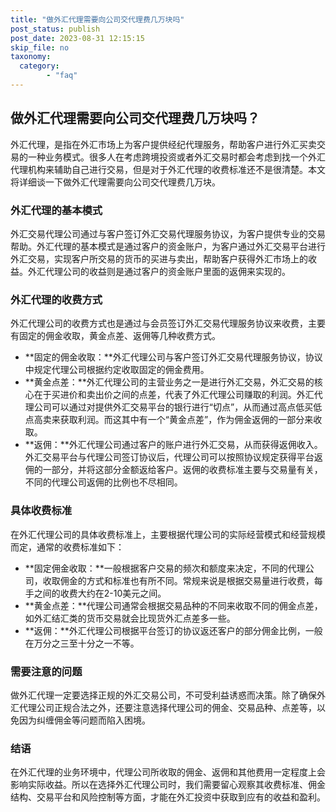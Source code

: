 ```yaml
---
title: "做外汇代理需要向公司交代理费几万块吗"
post_status: publish
post_date: 2023-08-31 12:15:15
skip_file: no
taxonomy:
  category:
        - "faq"
---
```


## 做外汇代理需要向公司交代理费几万块吗？

外汇代理，是指在外汇市场上为客户提供经纪代理服务，帮助客户进行外汇买卖交易的一种业务模式。很多人在考虑跨境投资或者外汇交易时都会考虑到找一个外汇代理机构来辅助自己进行交易，但是对于外汇代理的收费标准还不是很清楚。本文将详细谈一下做外汇代理需要向公司交代理费几万块。

### 外汇代理的基本模式

外汇交易代理公司通过与客户签订外汇交易代理服务协议，为客户提供专业的交易帮助。外汇代理的基本模式是通过客户的资金账户，为客户通过外汇交易平台进行外汇交易，实现客户所交易的货币的买进与卖出，帮助客户获得外汇市场上的收益。外汇代理公司的收益则是通过客户的资金账户里面的返佣来实现的。

### 外汇代理的收费方式

外汇代理公司的收费方式也是通过与会员签订外汇交易代理服务协议来收费，主要有固定的佣金收取，黄金点差、返佣等几种收费方式。

- **固定的佣金收取：**外汇代理公司与客户签订外汇交易代理服务协议，协议中规定代理公司根据约定收取固定的佣金费用。
- **黄金点差：**外汇代理公司的主营业务之一是进行外汇交易，外汇交易的核心在于买进价和卖出价之间的点差，代表了外汇代理公司赚取的利润。外汇代理公司可以通过对提供外汇交易平台的银行进行“切点”，从而通过高点低买低点高卖来获取利润。而这其中有一个“黄金点差”，作为佣金返佣的一部分来收取。
- **返佣：**外汇代理公司通过客户的账户进行外汇交易，从而获得返佣收入。外汇交易平台与代理公司签订协议后，代理公司可以按照协议规定获得平台返佣的一部分，并将这部分金额返给客户。返佣的收费标准主要与交易量有关，不同的代理公司返佣的比例也不尽相同。

### 具体收费标准

在外汇代理公司的具体收费标准上，主要根据代理公司的实际经营模式和经营规模而定，通常的收费标准如下：

- **固定佣金收取：**一般根据客户交易的频次和额度来决定，不同的代理公司，收取佣金的方式和标准也有所不同。常规来说是根据交易量进行收费，每手之间的收费大约在2-10美元之间。
- **黄金点差：**代理公司通常会根据交易品种的不同来收取不同的佣金点差，如外汇结汇类的货币交易就会比现货外汇点差多一些。
- **返佣：**外汇代理公司根据平台签订的协议返还客户的部分佣金比例，一般在万分之三至十分之一不等。

### 需要注意的问题

做外汇代理一定要选择正规的外汇交易公司，不可受利益诱惑而决策。除了确保外汇代理公司正规合法之外，还要注意选择代理公司的佣金、交易品种、点差等，以免因为纠缠佣金等问题而陷入困境。

### 结语

在外汇代理的业务环境中，代理公司所收取的佣金、返佣和其他费用一定程度上会影响实际收益。所以在选择外汇代理公司时，我们需要留心观察其收费标准、佣金结构、交易平台和风险控制等方面，才能在外汇投资中获取到应有的收益和盈利。
